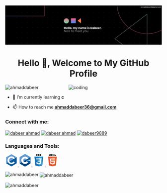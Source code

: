 ![logo](https://github.com/ahmaddabeer/ahmaddabeer/blob/main/Hello%2C%20my%20name%20is%20Dabeer.%20Nice%20to%20meet%20you..png)

<h1 align="center">Hello 👋, Welcome to My GitHub Profile</h1>
<!-- <h3 align="center">Software Engineer and Technology Enthusiast from India, Focused on Creating Efficient and Scalable Solutions</h3> -->

<img align="right" alt="coding" width="300" src="https://camo.githubusercontent.com/24c6287be76c155a12345cb131d1379589070ec28c94088f4582f19d3a1865e9/68747470733a2f2f6d69726f2e6d656469756d2e636f6d2f76322f726573697a653a6669743a313237322f312a5a53566d57476363317765454e6230536861775778772e676966">

<p align="left"> <img src="https://komarev.com/ghpvc/?username=ahmaddabeer&label=Profile%20views&color=0e75b6&style=flat" alt="ahmaddabeer" /> </p>

- 🌱 I’m currently learning **c**

- 📫 How to reach me **ahmaddabeer36@gmail.com**

<h3 align="left">Connect with me:</h3>
<p align="left">
<a href="https://linkedin.com/in/dabeer ahmad" target="blank"><img align="center" src="https://raw.githubusercontent.com/rahuldkjain/github-profile-readme-generator/master/src/images/icons/Social/linked-in-alt.svg" alt="dabeer ahmad" height="30" width="40" /></a>
<a href="https://fb.com/dabeer ahmad" target="blank"><img align="center" src="https://raw.githubusercontent.com/rahuldkjain/github-profile-readme-generator/master/src/images/icons/Social/facebook.svg" alt="dabeer ahmad" height="30" width="40" /></a>
<a href="https://instagram.com/dabeer9889" target="blank"><img align="center" src="https://raw.githubusercontent.com/rahuldkjain/github-profile-readme-generator/master/src/images/icons/Social/instagram.svg" alt="dabeer9889" height="30" width="40" /></a>
</p>

<h3 align="left">Languages and Tools:</h3>
<p align="left"> <a href="https://www.cprogramming.com/" target="_blank" rel="noreferrer"> <img src="https://raw.githubusercontent.com/devicons/devicon/master/icons/c/c-original.svg" alt="c" width="40" height="40"/> </a> <a href="https://www.w3schools.com/cpp/" target="_blank" rel="noreferrer"> <img src="https://raw.githubusercontent.com/devicons/devicon/master/icons/cplusplus/cplusplus-original.svg" alt="cplusplus" width="40" height="40"/> </a> <a href="https://www.w3schools.com/css/" target="_blank" rel="noreferrer"> <img src="https://raw.githubusercontent.com/devicons/devicon/master/icons/css3/css3-original-wordmark.svg" alt="css3" width="40" height="40"/> </a> <a href="https://www.w3.org/html/" target="_blank" rel="noreferrer"> <img src="https://raw.githubusercontent.com/devicons/devicon/master/icons/html5/html5-original-wordmark.svg" alt="html5" width="40" height="40"/> </a> </p>

<p><img align="left" src="https://github-readme-stats.vercel.app/api/top-langs?username=ahmaddabeer&show_icons=true&locale=en&layout=compact" alt="ahmaddabeer" /></p>

<p>&nbsp;<img align="center" src="https://github-readme-stats.vercel.app/api?username=ahmaddabeer&show_icons=true&locale=en" alt="ahmaddabeer" /></p>

<p><img align="center" src="https://github-readme-streak-stats.herokuapp.com/?user=ahmaddabeer&" alt="ahmaddabeer" /></p>

